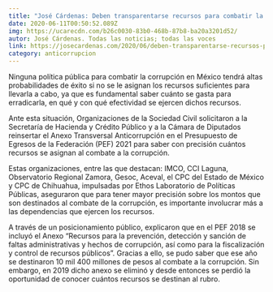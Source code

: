 ```yaml
---
title: "José Cárdenas: Deben transparentarse recursos para combatir la corrupción"
date: 2020-06-11T00:50:52.089Z
img: https://ucarecdn.com/b26c0030-83b0-468b-87b8-ba20a3201d52/
autor: José Cárdenas. Todas las noticias; todas las voces
link: https://josecardenas.com/2020/06/deben-transparentarse-recursos-para-combatir-la-corrupcion/?utm_source=&utm_medium=&utm_campaign=
category: anticorrupcion
---
```

Ninguna política pública para combatir la corrupción en México tendrá altas probabilidades de éxito si no se le asignan los recursos suficientes para llevarla a cabo, ya que es fundamental saber cuánto se gasta para erradicarla, en qué y con qué efectividad se ejercen dichos recursos.

Ante esta situación, Organizaciones de la Sociedad Civil solicitaron a la Secretaría de Hacienda y Crédito Público y a la Cámara de Diputados reinsertar el Anexo Transversal Anticorrupción en el Presupuesto de Egresos de la Federación (PEF) 2021 para saber con precisión cuántos recursos se asignan al combate a la corrupción.

Estas organizaciones, entre las que destacan: IMCO, CCI Laguna, Observatorio Regional Zamora, Gesoc, Aceval, el CPC del Estado de México y CPC de Chihuahua, impulsadas por Ethos Laboratorio de Políticas Públicas, aseguraron que para tener mayor precisión sobre los montos que son destinados al combate de la corrupción, es importante involucrar más a las dependencias que ejercen los recursos.

A través de un posicionamiento público, explicaron que en el PEF 2018 se incluyó el Anexo “Recursos para la prevención, detección y sanción de faltas administrativas y hechos de corrupción, así como para la fiscalización y control de recursos públicos”. Gracias a ello, se pudo saber que ese año se destinaron 10 mil 400 millones de pesos al combate a la corrupción. Sin embargo, en 2019 dicho anexo se eliminó y desde entonces se perdió la oportunidad de conocer cuántos recursos se destinan al rubro.